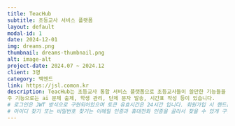 ```yaml
---
title: TeacHub
subtitle: 초등교사 서비스 플랫폼
layout: default
modal-id: 1
date: 2024-12-01
img: dreams.png
thumbnail: dreams-thumbnail.png
alt: image-alt
project-date: 2024.07 ~ 2024.12
client: 3명
category: 백엔드
link: https://jsl.comon.kr
description: TeacHub는 초등교사 통합 서비스 플랫폼으로 초등교사들이 쓸만한 기능들을 통합시켜놓은 사이트입니다.
주 기능으로는 ai 문제 출제, 학생 관리, 단체 문자 발송, 시간표 작성 등이 있습니다.
# 로그인은 JWT 방식으로 구현되어있으며 토큰 유효시간은 24시간 입니다. 회원가입 시 핸드폰 인증을 받게 되어있으며 현재 사용되고 있는 서버의 카카오톡 친구가 되어있다면 알림톡으로, 아니라면 문자로 전송됩니다.
# 아이디 찾기 또는 비밀번호 찾기는 이메일 인증과 휴대전화 인증을 골라서 찾을 수 있게 구현되었습니다.
---
```

